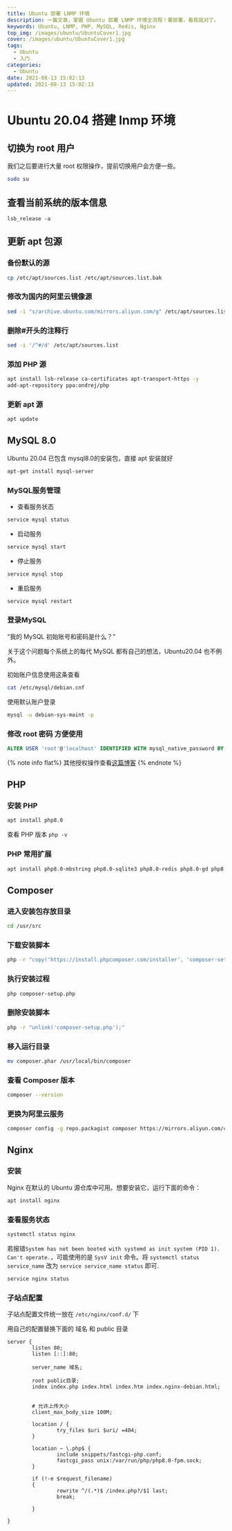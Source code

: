 ```yaml
---
title: Ubuntu 部署 LNMP 环境
description: 一篇文章，掌握 Ubuntu 部署 LNMP 环境全流程！要部署，看我就对了。
keywords: Ubuntu, LNMP, PHP, MySQL, Redis, Nginx
top_img: /images/ubuntu/UbuntuCover1.jpg
cover: /images/ubuntu/UbuntuCover1.jpg
tags:
  - Ubuntu
  - 入门
categories:
  - Ubuntu
date: 2021-08-13 15:02:13
updated: 2021-08-13 15:02:13
---
```

# Ubuntu 20.04 搭建 lnmp 环境

## 切换为 root 用户

我们之后要进行大量 root 权限操作，提前切换用户会方便一些。

```bash
sudo su
```

## 查看当前系统的版本信息

``` shell
lsb_release -a
```

## 更新 apt 包源

### 备份默认的源

```bash
cp /etc/apt/sources.list /etc/apt/sources.list.bak
```

### 修改为国内的阿里云镜像源

```bash
sed -i "s/archive.ubuntu.com/mirrors.aliyun.com/g" /etc/apt/sources.list
```

### 删除#开头的注释行

```bash
sed -i '/^#/d' /etc/apt/sources.list
```

### 添加 PHP 源

```bash
apt install lsb-release ca-certificates apt-transport-https -y
add-apt-repository ppa:ondrej/php
```

### 更新 apt 源

```bash
apt update
```

## MySQL 8.0

Ubuntu 20.04 已包含 mysql8.0的安装包，直接 apt 安装就好

```bash
apt-get install mysql-server
```

### MySQL服务管理

* 查看服务状态
```bash
service mysql status
```

* 启动服务
```bash
service mysql start
```

* 停止服务
```bash
service mysql stop
```

* 重启服务
```bash
service mysql restart
```

### 登录MySQL

“我的 MySQL 初始账号和密码是什么？”

关于这个问题每个系统上的每代 MySQL 都有自己的想法，Ubuntu20.04 也不例外。

初始账户信息使用这条查看

```bash
cat /etc/mysql/debian.cnf
```

使用默认账户登录

```bash
mysql -u debian-sys-maint -p
```

### 修改 root 密码 方便使用

```sql
ALTER USER 'root'@'localhost' IDENTIFIED WITH mysql_native_password BY "password";
```

{% note info flat%}
其他授权操作查看[这篇博客](/mysql/MySQLCreateUsersAndAuthorization)
{% endnote %}

## PHP

### 安装 PHP

```bash
apt install php8.0
```

查看 PHP 版本 `php -v`

### PHP 常用扩展

```bash
apt install php8.0-mbstring php8.0-sqlite3 php8.0-redis php8.0-gd php8.0-fpm php8.0-curl php8.0-xml php8.0-mysql
```

## Composer

### 进入安装包存放目录

```bash
cd /usr/src
```

### 下载安装脚本

```bash
php -r "copy('https://install.phpcomposer.com/installer', 'composer-setup.php');"
```

### 执行安装过程

```bash
php composer-setup.php
```

### 删除安装脚本

```bash
php -r "unlink('composer-setup.php');"
```

### 移入运行目录

```bash
mv composer.phar /usr/local/bin/composer
```

### 查看 Composer 版本

```bash
composer --version
```

### 更换为阿里云服务

```bash
composer config -g repo.packagist composer https://mirrors.aliyun.com/composer/
```

## Nginx

### 安装

Nginx 在默认的 Ubuntu 源仓库中可用。想要安装它，运行下面的命令：

```bash
apt install nginx
```

### 查看服务状态

```bash
systemctl status nginx
```

若报错`System has not been booted with systemd as init system (PID 1). Can't operate.`，可能使用的是 `SysV init` 命令。将 `systemctl status service_name` 改为 `service service_name status` 即可.

```bash
service nginx status
```

### 子站点配置

子站点配置文件统一放在 `/etc/nginx/conf.d/` 下

用自己的配置替换下面的 域名 和 public 目录

```vim
server {
        listen 80;
        listen [::]:80;

        server_name 域名;

        root public目录;
        index index.php index.html index.htm index.nginx-debian.html;


        # 允许上传大小
        client_max_body_size 100M;

        location / {
                try_files $uri $uri/ =404;
        }

        location ~ \.php$ {
                include snippets/fastcgi-php.conf;
                fastcgi_pass unix:/var/run/php/php8.0-fpm.sock;
        }

        if (!-e $request_filename)
        {
                rewrite ^/(.*)$ /index.php?/$1 last;
                break;

        }

}
```
